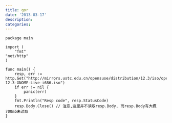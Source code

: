 ```yaml
---
title: gor
date: '2013-03-17'
description:
categories:
---
```


	package main

	import (
	    "fmt"
    "net/http"
	)
	
	func main() {
	    resp, err := http.Get("http://mirrors.ustc.edu.cn/opensuse/distribution/12.3/iso/openSUSE-12.3-GNOME-Live-i686.iso")
	    if err != nil {
	        panic(err)
	    }
	    fmt.Println("Resp code", resp.StatusCode)
	    resp.Body.Close() // 注意,这里并不读取resp.Body, 而resp.Body有大概700mb未读取
	}
